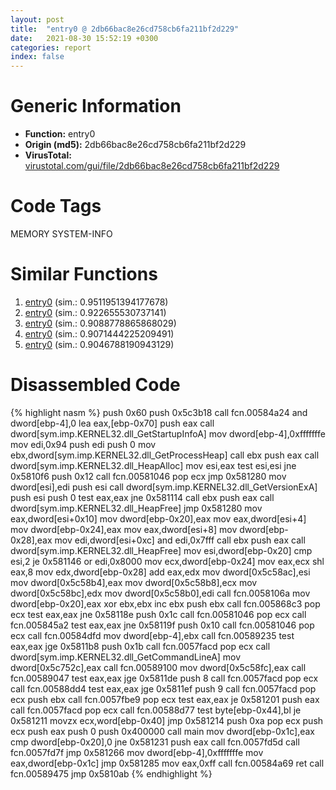 ```yaml
---
layout: post
title:  "entry0 @ 2db66bac8e26cd758cb6fa211bf2d229"
date:   2021-08-30 15:52:19 +0300
categories: report
index: false
---
```


# Generic Information
- **Function:** entry0
- **Origin (md5):** 2db66bac8e26cd758cb6fa211bf2d229
- **VirusTotal:** [virustotal.com/gui/file/2db66bac8e26cd758cb6fa211bf2d229][virustotal_ref]

# Code Tags
<span class="tag" id="MEMORY">MEMORY</span>
<span class="tag" id="SYSTEM-INFO">SYSTEM-INFO</span>


# Similar Functions

1. [entry0][similar_1_ref] (sim.: 0.9511951394177678)
2. [entry0][similar_2_ref] (sim.: 0.922655530737141)
3. [entry0][similar_3_ref] (sim.: 0.9088778865868029)
4. [entry0][similar_4_ref] (sim.: 0.9071444225209491)
5. [entry0][similar_5_ref] (sim.: 0.9046788190943129)


# Disassembled Code

{% highlight nasm %}
push 0x60
push 0x5c3b18
call fcn.00584a24
and dword[ebp-4],0
lea eax,[ebp-0x70]
push eax
call dword[sym.imp.KERNEL32.dll_GetStartupInfoA]
mov dword[ebp-4],0xfffffffe
mov edi,0x94
push edi
push 0
mov ebx,dword[sym.imp.KERNEL32.dll_GetProcessHeap]
call ebx
push eax
call dword[sym.imp.KERNEL32.dll_HeapAlloc]
mov esi,eax
test esi,esi
jne 0x5810f6
push 0x12
call fcn.00581046
pop ecx
jmp 0x581280
mov dword[esi],edi
push esi
call dword[sym.imp.KERNEL32.dll_GetVersionExA]
push esi
push 0
test eax,eax
jne 0x581114
call ebx
push eax
call dword[sym.imp.KERNEL32.dll_HeapFree]
jmp 0x581280
mov eax,dword[esi+0x10]
mov dword[ebp-0x20],eax
mov eax,dword[esi+4]
mov dword[ebp-0x24],eax
mov eax,dword[esi+8]
mov dword[ebp-0x28],eax
mov edi,dword[esi+0xc]
and edi,0x7fff
call ebx
push eax
call dword[sym.imp.KERNEL32.dll_HeapFree]
mov esi,dword[ebp-0x20]
cmp esi,2
je 0x581146
or edi,0x8000
mov ecx,dword[ebp-0x24]
mov eax,ecx
shl eax,8
mov edx,dword[ebp-0x28]
add eax,edx
mov dword[0x5c58ac],esi
mov dword[0x5c58b4],eax
mov dword[0x5c58b8],ecx
mov dword[0x5c58bc],edx
mov dword[0x5c58b0],edi
call fcn.0058106a
mov dword[ebp-0x20],eax
xor ebx,ebx
inc ebx
push ebx
call fcn.005868c3
pop ecx
test eax,eax
jne 0x58118e
push 0x1c
call fcn.00581046
pop ecx
call fcn.005845a2
test eax,eax
jne 0x58119f
push 0x10
call fcn.00581046
pop ecx
call fcn.00584dfd
mov dword[ebp-4],ebx
call fcn.00589235
test eax,eax
jge 0x5811b8
push 0x1b
call fcn.0057facd
pop ecx
call dword[sym.imp.KERNEL32.dll_GetCommandLineA]
mov dword[0x5c752c],eax
call fcn.00589100
mov dword[0x5c58fc],eax
call fcn.00589047
test eax,eax
jge 0x5811de
push 8
call fcn.0057facd
pop ecx
call fcn.00588dd4
test eax,eax
jge 0x5811ef
push 9
call fcn.0057facd
pop ecx
push ebx
call fcn.0057fbe9
pop ecx
test eax,eax
je 0x581201
push eax
call fcn.0057facd
pop ecx
call fcn.00588d77
test byte[ebp-0x44],bl
je 0x581211
movzx ecx,word[ebp-0x40]
jmp 0x581214
push 0xa
pop ecx
push ecx
push eax
push 0
push 0x400000
call main
mov dword[ebp-0x1c],eax
cmp dword[ebp-0x20],0
jne 0x581231
push eax
call fcn.0057fd5d
call fcn.0057fd7f
jmp 0x581266
mov dword[ebp-4],0xfffffffe
mov eax,dword[ebp-0x1c]
jmp 0x581285
mov eax,0xff
call fcn.00584a69
ret 
call fcn.00589475
jmp 0x5810ab
{% endhighlight %}


[similar_1_ref]: /report/entry0@7453c96a6fbd42ec690b8deb53eafcba
[similar_2_ref]: /report/entry0@a4175bd1311845689d3bca41d1d095ff
[similar_3_ref]: /report/entry0@6a695c8c50dfc99993406e2740c7c273
[similar_4_ref]: /report/entry0@7b00dd8f2abf54a73bfb09681334ff78
[similar_5_ref]: /report/entry0@ff219f45286905b4a87327ca719363be
[virustotal_ref]: https://www.virustotal.com/gui/file/2db66bac8e26cd758cb6fa211bf2d229